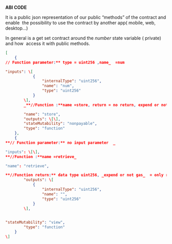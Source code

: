 **ABI CODE**

It is a public json representation of our public “methods” of the contract and enable  the possibility to use the contract by another app( mobile, web, desktop…)

In general is a get set contract around the _number_ state variable ( private) and how  access it with public methods. 
```json
[  
    {  
// Function parameter:** type = uint256 ,name_  =num    

"inputs": \[  
            {  
                "internalType": "uint256",  
                "name": "num",  
                "type": "uint256"  
            }  
        \],  
        _**//Function :**name =store, return = no return, expend or not gas : expend gas beacuse change a state variable,  type= function_

        "name": "store",  
        "outputs": \[\],  
        "stateMutability": "nonpayable",  
        "type": "function"  
    },  
    {  
**// Function parameter:** no input parameter  _        

"inputs": \[\],  
**//Function :**name =retrieve_

"name": "retrieve",

**//Function return:** data type uint256, _expend or not gas_  = only read a state variable ( for free!), type= function  
        "outputs": \[  
            {  
                "internalType": "uint256",  
                "name": "",  
                "type": "uint256"  
            }  
        \],  
      

"stateMutability": "view",  
        "type": "function"  
    }  
\]
```
